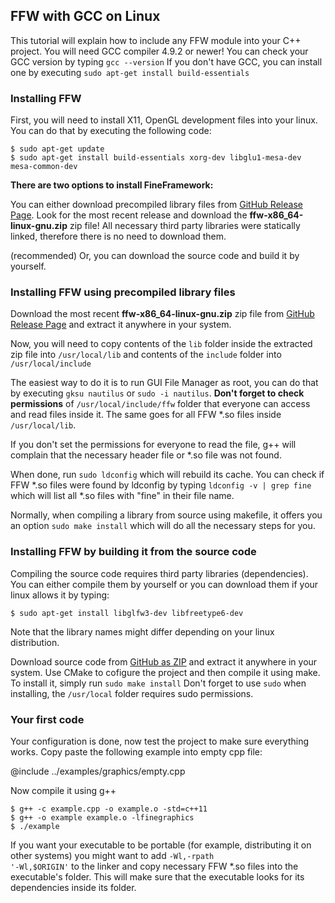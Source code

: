 FFW with GCC on Linux
-----------------------------------------

This tutorial will explain how to include any FFW module into your C++ project. You will need GCC compiler 4.9.2 or newer! You can check your GCC version by typing `gcc --version` If you don't have GCC, you can install one by executing `sudo apt-get install build-essentials`

### Installing FFW

First, you will need to install X11, OpenGL development files into your linux. You can do that by executing the following code:

```
$ sudo apt-get update
$ sudo apt-get install build-essentials xorg-dev libglu1-mesa-dev mesa-common-dev
```

**There are two options to install FineFramework:**

You can either download precompiled library files from [GitHub Release Page](https://github.com/matusnovak/fineframework/releases). Look for the most recent release and download the **ffw-x86_64-linux-gnu.zip** zip file! All necessary third party libraries were statically linked, therefore there is no need to download them.

(recommended) Or, you can download the source code and build it by yourself.

### Installing FFW using precompiled library files

Download the most recent **ffw-x86_64-linux-gnu.zip** zip file from [GitHub Release Page](https://github.com/matusnovak/fineframework/releases) and extract it anywhere in your system.

Now, you will need to copy contents of the `lib` folder inside the extracted zip file into `/usr/local/lib` and contents of the `include` folder into `/usr/local/include`

The easiest way to do it is to run GUI File Manager as root, you can do that by executing `gksu nautilus` or `sudo -i nautilus`. **Don't forget to check permissions** of `/usr/local/include/ffw` folder that everyone can access and read files inside it. The same goes for all FFW *.so files inside `/usr/local/lib`. 

If you don't set the permissions for everyone to read the file, g++ will complain that the necessary header file or \*.so file was not found.

When done, run `sudo ldconfig` which will rebuild its cache. You can check if FFW \*.so files were found by ldconfig by typing `ldconfig -v | grep fine` which will list all \*.so files with "fine" in their file name.

Normally, when compiling a library from source using makefile, it offers you an option `sudo make install` which will do all the necessary steps for you.

### Installing FFW by building it from the source code

Compiling the source code requires third party libraries (dependencies). You can either compile them by yourself or you can download them if your linux allows it by typing:

```
$ sudo apt-get install libglfw3-dev libfreetype6-dev
```

Note that the library names might differ depending on your linux distribution.

Download source code from [GitHub as ZIP](https://github.com/matusnovak/fineframework/archive/master.zip) and extract it anywhere in your system. Use CMake to cofigure the project and then compile it using make. To install it, simply run `sudo make install` Don't forget to use `sudo` when installing, the `/usr/local` folder requires sudo permissions.

### Your first code

Your configuration is done, now test the project to make sure everything works. Copy paste the following example into empty cpp file:

@include ../examples/graphics/empty.cpp

Now compile it using g++

```
$ g++ -c example.cpp -o example.o -std=c++11
$ g++ -o example example.o -lfinegraphics
$ ./example
```

If you want your executable to be portable (for example, distributing it on other systems) you might want to add <code>-Wl,-rpath '-Wl,$ORIGIN'</code> to the linker and copy necessary FFW *.so files into the executable's folder. This will make sure that the executable looks for its dependencies inside its folder.